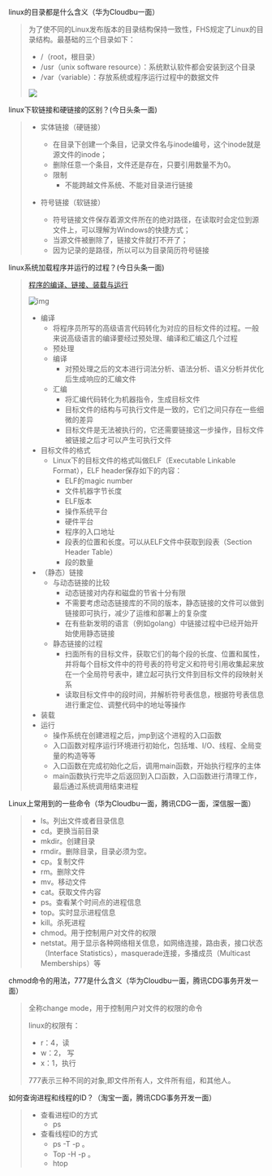 linux的目录都是什么含义（华为Cloudbu一面）

> 为了使不同的Linux发布版本的目录结构保持一致性，FHS规定了Linux的目录结构。最基础的三个目录如下：
> 
> - /（root，根目录）
> - /usr（unix software resource）：系统默认软件都会安装到这个目录
> - /var（variable）：存放系统或程序运行过程中的数据文件
> 
> ![](https://cs-notes-1256109796.cos.ap-guangzhou.myqcloud.com/linux-filesystem.png)

linux下软链接和硬链接的区别？(今日头条一面)

> - 实体链接（硬链接）
>   
>   - 在目录下创建一个条目，记录文件名与inode编号，这个inode就是源文件的inode；
>   - 删除任意一个条目，文件还是存在，只要引用数量不为0。
>   - 限制
>     - 不能跨越文件系统、不能对目录进行链接
> 
> - 符号链接（软链接）
>   
>   - 符号链接文件保存着源文件所在的绝对路径，在读取时会定位到源文件上，可以理解为Windows的快捷方式；
>   - 当源文件被删除了，链接文件就打不开了；
>   - 因为记录的是路径，所以可以为目录简历符号链接

linux系统加载程序并运行的过程？(今日头条一面)

> [程序的编译、链接、装载与运行](https://www.nosuchfield.com/2018/11/23/Program-compilation-linking-loading-and-running/)
> 
> ![img](https://www.nosuchfield.com/images/20181123/main.png)
> 
> - 编译
>   - 将程序员所写的高级语言代码转化为对应的目标文件的过程。一般来说高级语言的编译要经过预处理、编译和汇编这几个过程
>   - 预处理
>   - 编译
>     - 对预处理之后的文本进行词法分析、语法分析、语义分析并优化后生成响应的汇编文件
>   - 汇编
>     - 将汇编代码转化为机器指令，生成目标文件
>     - 目标文件的结构与可执行文件是一致的，它们之间只存在一些细微的差异
>     - 目标文件是无法被执行的，它还需要链接这一步操作，目标文件被链接之后才可以产生可执行文件
> - 目标文件的格式
>   - Linux下的目标文件的格式叫做ELF（Executable Linkable Format），ELF header保存如下的内容：
>     - ELF的magic number
>     - 文件机器字节长度
>     - ELF版本
>     - 操作系统平台
>     - 硬件平台
>     - 程序的入口地址
>     - 段表的位置和长度。可以从ELF文件中获取到段表（Section Header Table）
>     - 段的数量
> - （静态）链接
>   - 与动态链接的比较
>     - 动态链接对内存和磁盘的节省十分有限
>     - 不需要考虑动态链接库的不同的版本，静态链接的文件可以做到链接即可执行，减少了运维和部署上的复杂度
>     - 在有些新发明的语言（例如golang）中链接过程中已经开始开始使用静态链接
>   - 静态链接的过程
>     - 扫面所有的目标文件，获取它们的每个段的长度、位置和属性，并将每个目标文件中的符号表的符号定义和符号引用收集起来放在一个全局符号表中，建立起可执行文件到目标文件的段映射关系
>     - 读取目标文件中的段时间，并解析符号表信息，根据符号表信息进行重定位、调整代码中的地址等操作
> - 装载
> - 运行
>   - 操作系统在创建进程之后，jmp到这个进程的入口函数
>   - 入口函数对程序运行环境进行初始化，包括堆、I/O、线程、全局变量的构造等等
>   - 入口函数在完成初始化之后，调用main函数，开始执行程序的主体
>   - main函数执行完毕之后返回到入口函数，入口函数进行清理工作，最后通过系统调用结束进程

Linux上常用到的一些命令（华为Cloudbu一面，腾讯CDG一面，深信服一面）

> - ls。列出文件或者目录信息
> - cd。更换当前目录
> - mkdir。创建目录
> - rmdir。删除目录，目录必须为空。
> - cp。复制文件
> - rm。删除文件
> - mv。移动文件
> - cat。获取文件内容
> - ps。查看某个时间点的进程信息
> - top。实时显示进程信息
> - kill。杀死进程
> - chmod。用于控制用户对文件的权限
> - netstat。用于显示各种网络相关信息，如网络连接，路由表，接口状态（Interface Statistics），masquerade连接，多播成员（Multicast Memberships）等

chmod命令的用法，777是什么含义（华为Cloudbu一面，腾讯CDG事务开发一面）

> 全称change mode，用于控制用户对文件的权限的命令
> 
> linux的权限有：
> 
> - r：4，读
> - w：2， 写
> - x：1，执行
> 
> 777表示三种不同的对象,即文件所有人，文件所有组，和其他人。

如何查询进程和线程的ID？（淘宝一面，腾讯CDG事务开发一面）

> - 查看进程ID的方式
>   - ps
> - 查看线程ID的方式
>   - ps -T -p 。
>   - Top -H -p 。
>   - htop
